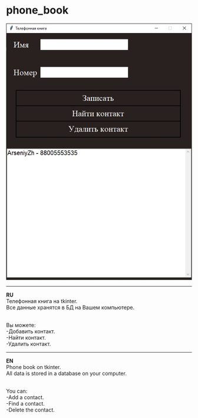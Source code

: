# phone_book
![alt text](screenshots/scrn.jpg "Скриншот")<br>

<hr>

<b>RU</b><br>
 Телефонная книга на tkinter.<br>
 Все данные хранятся в БД на Вашем компьютере.<br>
 <br>
 
 Вы можете:<br>
 -Добавить контакт.<br>
 -Найти контакт.<br>
 -Удалить контакт.<br>
 
 <hr>
 
 <b>EN</b><br>
 Phone book on tkinter.<br>
 All data is stored in a database on your computer.<br>
 <br>
 
 You can:<br>
 -Add a contact.<br>
 -Find a contact.<br>
 -Delete the contact.<br>
 <br>
